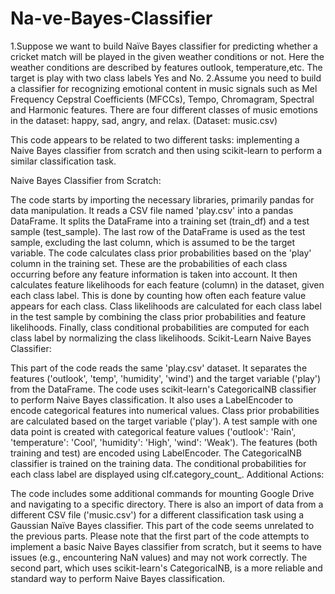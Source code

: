 # Na-ve-Bayes-Classifier
1.Suppose we want to build Naïve Bayes classifier for predicting whether a cricket match will be played in the given weather conditions or not. Here the weather conditions are described by features outlook, temperature,etc. The target is play with two class labels Yes and No. 
2.Assume you need to build a classifier for recognizing emotional content in music signals such as Mel Frequency Cepstral Coefficients (MFCCs), Tempo, Chromagram, Spectral and Harmonic features. There are four different classes of music emotions in the dataset: happy, sad, angry, and relax. (Dataset:  music.csv)

This code appears to be related to two different tasks: implementing a Naive Bayes classifier from scratch and then using scikit-learn to perform a similar classification task.

Naive Bayes Classifier from Scratch:

The code starts by importing the necessary libraries, primarily pandas for data manipulation.
It reads a CSV file named 'play.csv' into a pandas DataFrame.
It splits the DataFrame into a training set (train_df) and a test sample (test_sample). The last row of the DataFrame is used as the test sample, excluding the last column, which is assumed to be the target variable.
The code calculates class prior probabilities based on the 'play' column in the training set. These are the probabilities of each class occurring before any feature information is taken into account.
It then calculates feature likelihoods for each feature (column) in the dataset, given each class label. This is done by counting how often each feature value appears for each class.
Class likelihoods are calculated for each class label in the test sample by combining the class prior probabilities and feature likelihoods.
Finally, class conditional probabilities are computed for each class label by normalizing the class likelihoods.
Scikit-Learn Naive Bayes Classifier:

This part of the code reads the same 'play.csv' dataset.
It separates the features ('outlook', 'temp', 'humidity', 'wind') and the target variable ('play') from the DataFrame.
The code uses scikit-learn's CategoricalNB classifier to perform Naive Bayes classification. It also uses a LabelEncoder to encode categorical features into numerical values.
Class prior probabilities are calculated based on the target variable ('play').
A test sample with one data point is created with categorical feature values ('outlook': 'Rain', 'temperature': 'Cool', 'humidity': 'High', 'wind': 'Weak').
The features (both training and test) are encoded using LabelEncoder.
The CategoricalNB classifier is trained on the training data.
The conditional probabilities for each class label are displayed using clf.category_count_.
Additional Actions:

The code includes some additional commands for mounting Google Drive and navigating to a specific directory.
There is also an import of data from a different CSV file ('music.csv') for a different classification task using a Gaussian Naïve Bayes classifier. This part of the code seems unrelated to the previous parts.
Please note that the first part of the code attempts to implement a basic Naive Bayes classifier from scratch, but it seems to have issues (e.g., encountering NaN values) and may not work correctly. The second part, which uses scikit-learn's CategoricalNB, is a more reliable and standard way to perform Naive Bayes classification.
